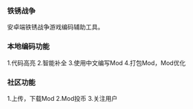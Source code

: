 ### 铁锈战争
安卓端铁锈战争游戏编码辅助工具。

### 本地编码功能
1.代码高亮
2.智能补全
3.使用中文编写Mod
4.打包Mod，Mod优化

### 社区功能
1.上传，下载Mod
2.Mod投币
3.关注用户

